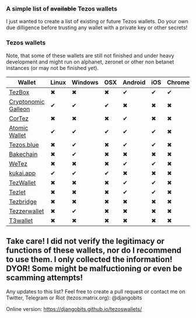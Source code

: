 ### A simple list of ~~available~~ Tezos wallets

I just wanted to create a list of existing or future Tezos wallets. Do your own due dilligence before trusting any wallet with a private key or other secrets!


### Tezos wallets

Note, that some of these wallets are still not finished and under heavy development and might run on alphanet, zeronet or other non betanet instances (or may not be finished yet).


Wallet | Linux | Windows | OSX | Android | iOS | Chrome | Web |
------------ | ------------ | ------------- | ------------ |------------ |------------ |------------ |------------ |
[TezBox](https://tezbox.github.io/)|✖|✖|✖|✔|✔|✔|✔|
[Cryptonomic Galleon](https://github.com/Cryptonomic/Deployments/wiki/Galleon:-Releases)|✔|✔|✔|✖|✖|✖|✖|
[CorTez](https://play.google.com/store/apps/details?id=com.tezcore.cortez)|✖|✖|✖|✔|✖|✖|✖|
[Atomic Wallet](https://atomicwallet.io/)|✔|✔|✔|✔|✔|✖|✖|
[Tezos.blue](https://tezos.blue/)|✖|✔|✖|✔|✔|✖|✖|
[Bakechain](https://bakechain.github.io/)|✖|✔|✖|✖|✖|✖|✖|
[WeTez](http://www.wetez.io/)|✖|✖|✖|✔|✔|✖|✖|
[kukai.app](https://kukai.app) |✔|✔|✔|✖|✖|✖|✔|
[TezWallet](http://tezwallet.cc/) |✖|✖|✖|✔|✔|✖|✖|
[Tezlet](http://www.tezlet.io/) |✖|✖|✖|✔|✔|✖|✖|
[Tezbridge](https://github.com/tezbridge/tezbridge.github.io) |✖|✖|✖|✖|✖|✖|✔|
[Tezzerwallet](https://github.com/Tezzerwallet/tezzer-v1.0.4)  |✖|✔|✖|✖|✖|✖|✖|
[T3wallet](https://t3wallet.com) |✖|✖|✖|✖|✖|✖|✔|



## Take care! I did not verify the legitimacy or functions of these wallets, nor do I recommend to use them. I only collected the information! DYOR! Some might be malfuctioning or even be scamming attempts!


Any updates to this list? Feel free to create a pull request or contact me on Twitter, Telegram or Riot (tezos:matrix.org): @djangobits

Online version: https://djangobits.github.io/tezoswallets/

